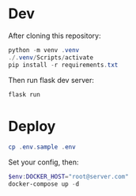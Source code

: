 # Dev

After cloning this repository:

```powershell
python -m venv .venv
./.venv/Scripts/activate
pip install -r requirements.txt
```

Then run flask dev server:

```powershell
flask run
```

# Deploy

```powershell
cp .env.sample .env
```

Set your config, then:

```powershell
$env:DOCKER_HOST="root@server.com"
docker-compose up -d
```
